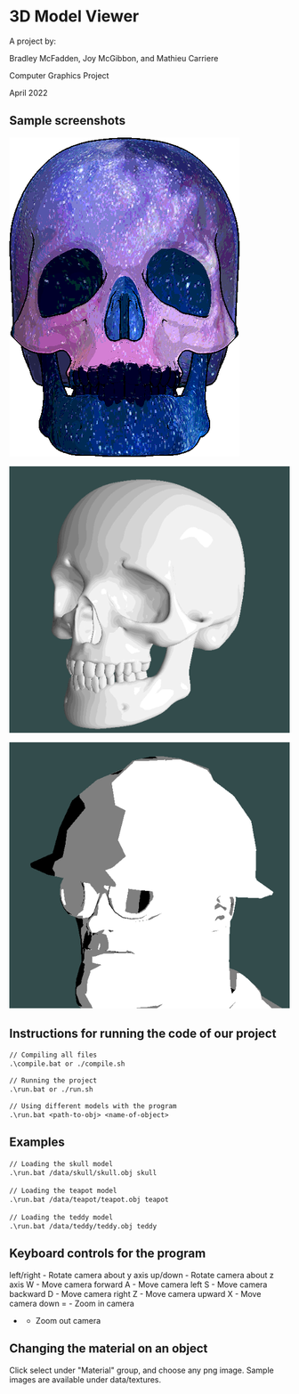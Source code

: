 # 3D Model Viewer

A project by:

Bradley McFadden,
Joy McGibbon,
and Mathieu Carriere

Computer Graphics Project

April 2022

## Sample screenshots
![space-skull w contour](https://github.com/bradley-mcfadden/3D-Model-Viewer/blob/main/LaTeX/img/Combined/SpaceSkull.png?raw=true "Skull Rendered with Swapped Texture, Contours, and Diffuse Lighting")

![high poly cel shading](https://github.com/bradley-mcfadden/3D-Model-Viewer/blob/main/LaTeX/img/cel-shading-highpoly-n18.png?raw=true)

![low poly cel shading](https://github.com/bradley-mcfadden/3D-Model-Viewer/blob/main/LaTeX/img/cel-shading-n2.png?raw=true)


## Instructions for running the code of our project

```
// Compiling all files
.\compile.bat or ./compile.sh
```

```
// Running the project
.\run.bat or ./run.sh
```

```
// Using different models with the program
.\run.bat <path-to-obj> <name-of-object>
```

## Examples

```
// Loading the skull model
.\run.bat /data/skull/skull.obj skull 

// Loading the teapot model
.\run.bat /data/teapot/teapot.obj teapot

// Loading the teddy model
.\run.bat /data/teddy/teddy.obj teddy
```

## Keyboard controls for the program

left/right - Rotate camera about y axis
up/down - Rotate camera about z axis
W - Move camera forward
A - Move camera left
S - Move camera backward
D - Move camera right
Z - Move camera upward
X - Move camera down
= - Zoom in camera 
- - Zoom out camera

## Changing the material on an object
Click select under "Material" group, and choose any png image.
Sample images are available under data/textures.
